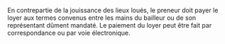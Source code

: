 En contrepartie de la jouissance des lieux loués, le preneur doit payer le loyer aux
termes convenus entre les mains du bailleur ou de son représentant dûment mandaté.
Le paiement du loyer peut être fait par correspondance ou par voie électronique.